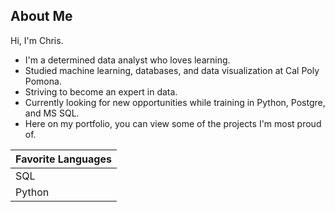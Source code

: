 ## About Me
Hi, I'm Chris.

- I'm a determined data analyst who loves learning.
- Studied machine learning, databases, and data visualization at Cal Poly Pomona.
- Striving to become an expert in data.
- Currently looking for new opportunities while training in Python, Postgre, and MS SQL.
- Here on my portfolio, you can view some of the projects I'm most proud of.

| Favorite Languages |
|-----------|
| SQL       |
| Python    |

